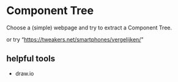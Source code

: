 # Component Tree

Choose a (simple) webpage and try to extract a Component Tree.

or try “https://tweakers.net/smartphones/vergelijken/"

## helpful tools
- draw.io
